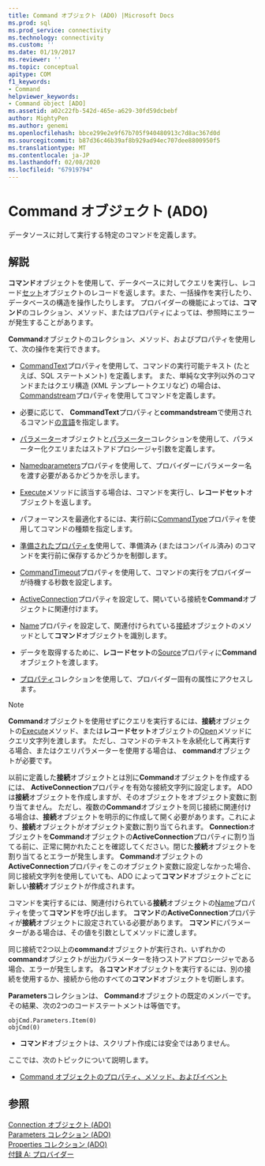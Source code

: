 ```yaml
---
title: Command オブジェクト (ADO) |Microsoft Docs
ms.prod: sql
ms.prod_service: connectivity
ms.technology: connectivity
ms.custom: ''
ms.date: 01/19/2017
ms.reviewer: ''
ms.topic: conceptual
apitype: COM
f1_keywords:
- Command
helpviewer_keywords:
- Command object [ADO]
ms.assetid: a02c22fb-542d-465e-a629-30fd59dcbebf
author: MightyPen
ms.author: genemi
ms.openlocfilehash: bbce299e2e9f67b705f940480913c7d8ac367d0d
ms.sourcegitcommit: b87d36c46b39af8b929ad94ec707dee8800950f5
ms.translationtype: MT
ms.contentlocale: ja-JP
ms.lasthandoff: 02/08/2020
ms.locfileid: "67919794"
---
```

# <a name="command-object-ado"></a>Command オブジェクト (ADO)
データソースに対して実行する特定のコマンドを定義します。  
  
## <a name="remarks"></a>解説  
 **コマンド**オブジェクトを使用して、データベースに対してクエリを実行し、レコード[セット](../../../ado/reference/ado-api/recordset-object-ado.md)オブジェクトのレコードを返します。また、一括操作を実行したり、データベースの構造を操作したりします。 プロバイダーの機能によっては、**コマンド**のコレクション、メソッド、またはプロパティによっては、参照時にエラーが発生することがあります。  
  
 **Command**オブジェクトのコレクション、メソッド、およびプロパティを使用して、次の操作を実行できます。  
  
-   [CommandText](../../../ado/reference/ado-api/commandtext-property-ado.md)プロパティを使用して、コマンドの実行可能テキスト (たとえば、SQL ステートメント) を定義します。 また、単純な文字列以外のコマンドまたはクエリ構造 (XML テンプレートクエリなど) の場合は、 [Commandstream](../../../ado/reference/ado-api/commandstream-property-ado.md)プロパティを使用してコマンドを定義します。  
  
-   必要に応じて、 **CommandText**プロパティと**commandstream**で使用されるコマンド[の言語](../../../ado/reference/ado-api/dialect-property.md)を指定します。  
  
-   [パラメーター](../../../ado/reference/ado-api/parameter-object.md)オブジェクトと[パラメーター](../../../ado/reference/ado-api/parameters-collection-ado.md)コレクションを使用して、パラメーター化クエリまたはストアドプロシージャ引数を定義します。  
  
-   [Namedparameters](../../../ado/reference/ado-api/namedparameters-property-ado.md)プロパティを使用して、プロバイダーにパラメーター名を渡す必要があるかどうかを示します。  
  
-   [Execute](../../../ado/reference/ado-api/execute-method-ado-command.md)メソッドに該当する場合は、コマンドを実行し、**レコードセット**オブジェクトを返します。  
  
-   パフォーマンスを最適化するには、実行前に[CommandType](../../../ado/reference/ado-api/commandtype-property-ado.md)プロパティを使用してコマンドの種類を指定します。  
  
-   [準備されたプロパティを](../../../ado/reference/ado-api/prepared-property-ado.md)使用して、準備済み (またはコンパイル済み) のコマンドを実行前に保存するかどうかを制御します。  
  
-   [CommandTimeout](../../../ado/reference/ado-api/commandtimeout-property-ado.md)プロパティを使用して、コマンドの実行をプロバイダーが待機する秒数を設定します。  
  
-   [ActiveConnection](../../../ado/reference/ado-api/activeconnection-property-ado.md)プロパティを設定して、開いている接続を**Command**オブジェクトに関連付けます。  
  
-   [Name](../../../ado/reference/ado-api/name-property-ado.md)プロパティを設定して、関連付けられている[接続](../../../ado/reference/ado-api/connection-object-ado.md)オブジェクトのメソッドとして**コマンド**オブジェクトを識別します。  
  
-   データを取得するために、**レコードセット**の[Source](../../../ado/reference/ado-api/source-property-ado-recordset.md)プロパティに**Command**オブジェクトを渡します。  
  
-   [プロパティ](../../../ado/reference/ado-api/properties-collection-ado.md)コレクションを使用して、プロバイダー固有の属性にアクセスします。  
  
> [!NOTE]
>  **Command**オブジェクトを使用せずにクエリを実行するには、**接続**オブジェクトの[Execute](../../../ado/reference/ado-api/execute-method-ado-connection.md)メソッド、または**レコードセット**オブジェクトの[Open](../../../ado/reference/ado-api/open-method-ado-recordset.md)メソッドにクエリ文字列を渡します。 ただし、コマンドのテキストを永続化して再実行する場合、またはクエリパラメーターを使用する場合は、 **command**オブジェクトが必要です。  
  
 以前に定義した**接続**オブジェクトとは別に**Command**オブジェクトを作成するには、 **ActiveConnection**プロパティを有効な接続文字列に設定します。 ADO は**接続**オブジェクトを作成しますが、そのオブジェクトをオブジェクト変数に割り当てません。 ただし、複数の**Command**オブジェクトを同じ接続に関連付ける場合は、**接続**オブジェクトを明示的に作成して開く必要があります。これにより、**接続**オブジェクトがオブジェクト変数に割り当てられます。 **Connection**オブジェクトを**Command**オブジェクトの**ActiveConnection**プロパティに割り当てる前に、正常に開かれたことを確認してください。閉じた**接続**オブジェクトを割り当てるとエラーが発生します。 **Command**オブジェクトの**ActiveConnection**プロパティをこのオブジェクト変数に設定しなかった場合、同じ接続文字列を使用していても、ADO によって**コマンド**オブジェクトごとに新しい**接続**オブジェクトが作成されます。  
  
 コマンドを実行するには、関連付けられている**接続**オブジェクトの[Name](../../../ado/reference/ado-api/name-property-ado.md)プロパティを使って**コマンド**を呼び出します。 **コマンド**の**ActiveConnection**プロパティが**接続**オブジェクトに設定されている必要があります。 **コマンド**にパラメーターがある場合は、その値を引数としてメソッドに渡します。  
  
 同じ接続で2つ以上の**command**オブジェクトが実行され、いずれかの**command**オブジェクトが出力パラメーターを持つストアドプロシージャである場合、エラーが発生します。 各**コマンド**オブジェクトを実行するには、別の接続を使用するか、接続から他のすべての**コマンド**オブジェクトを切断します。  
  
 **Parameters**コレクションは、 **Command**オブジェクトの既定のメンバーです。 その結果、次の2つのコードステートメントは等価です。  
  
```  
objCmd.Parameters.Item(0)  
objCmd(0)  
```  
  
-   **コマンド**オブジェクトは、スクリプト作成には安全ではありません。  
  
 ここでは、次のトピックについて説明します。  
  
-   [Command オブジェクトのプロパティ、メソッド、およびイベント](../../../ado/reference/ado-api/command-object-properties-methods-and-events.md)  
  
## <a name="see-also"></a>参照  
 [Connection オブジェクト (ADO)](../../../ado/reference/ado-api/connection-object-ado.md)   
 [Parameters コレクション (ADO)](../../../ado/reference/ado-api/parameters-collection-ado.md)   
 [Properties コレクション (ADO)](../../../ado/reference/ado-api/properties-collection-ado.md)   
 [付録 A: プロバイダー](../../../ado/guide/appendixes/appendix-a-providers.md)
